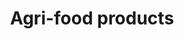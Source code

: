 ---
title: Agri-food products
longTitle: 'Agri-food products'
tags:
- gccommon
french:
- "[[Produit agro-alimentaire]]"
narrowerTerm:
- "[[Beverages]]"
- "[[Cereals]]"
- "[[Dairy products]]"
- "[[Edible oils and fats]]"
- "[[Eggs]]"
- "[[Fruits]]"
- "[[Grains]]"
- "[[Honey]]"
- "[[Legumes]]"
- "[[Maple products]]"
- "[[Meat]]"
- "[[Vegetables]]"
usedFor:
- "[[Agricultural products]]"
- "[[Agrifood products]]"
- "[[Farm products]]"
- "[[Farming products]]"
- "[[Livestock products]]"
---